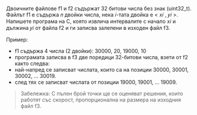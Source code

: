 Двоичните файлове f1 и f2 съдържат 32 битови числа без знак (uint32_t). Файлът f1 е съдържа 𝑛 двойки числа, нека 𝑖-тата двойка е < 𝑥𝑖 , 𝑦𝑖 >. Напишете програма на C, която извлича интервалите с начало 𝑥𝑖 и дължина 𝑦𝑖 от файла f2 и ги записва залепени в изходен файл f3.


Пример:
- f1 съдържа 4 числа (2 двойки): 30000, 20, 19000, 10
- програмата записва в f3 две поредици 32-битови числа, взети от f2 както следва:
- най-напред се записват числата, които са на позиции 30000, 30001, 30002, ... 30019.
- след тях се записват числата от позиции 19000, 19001, ... 19009.

> Забележка: С пълен брой точки ще се оценяват решения, които работят със скорост, пропорционална на размера на изходния файл f3.
